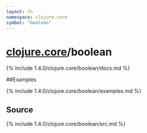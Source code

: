 ```yaml
---
layout: fn
namespace: clojure.core
symbol: "boolean"
---
```


# [clojure.core](../)/boolean

{% include 1.4.0/clojure.core/boolean/docs.md %}

##Examples

{% include 1.4.0/clojure.core/boolean/examples.md %}
## Source
{% include 1.4.0/clojure.core/boolean/src.md %}


